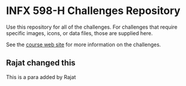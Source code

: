 # INFX 598-H Challenges Repository

Use this repository for all of the challenges. For challenges that require specific images, icons, or data files, those are supplied here.

See the [course web site](http://faculty.washington.edu/dlsinfo/infx598h) for more information on the challenges.
## Rajat changed this
This is a para added by Rajat